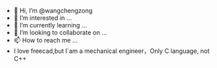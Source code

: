 - 👋 Hi, I’m @wangchengzong
- 👀 I’m interested in ...
- 🌱 I’m currently learning ...
- 💞️ I’m looking to collaborate on ...
- 📫 How to reach me ...
- I love freecad,but I`am a mechanical engineer，Only C language, not C++

<!---
wangchengzong/wangchengzong is a ✨ special ✨ repository because its `README.md` (this file) appears on your GitHub profile.
You can click the Preview link to take a look at your changes.
--->
